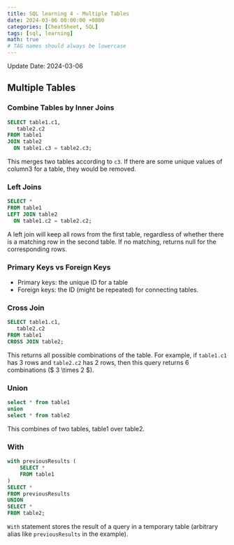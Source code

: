 ```yaml
---
title: SQL learning 4 - Multiple Tables
date: 2024-03-06 00:00:00 +0800
categories: [CheatSheet, SQL]
tags: [sql, learning]
math: true
# TAG names should always be lowercase
---
```

Update Date: 2024-03-06

## Multiple Tables
### Combine Tables by Inner Joins
```sql
SELECT table1.c1,
   table2.c2
FROM table1
JOIN table2
  ON table1.c3 = table2.c3;
```
This merges two tables according to `c3`.
If there are some unique values of column3 for a table, they would be removed.

### Left Joins
```sql
SELECT *
FROM table1
LEFT JOIN table2
  ON table1.c2 = table2.c2;
```
A left join will keep all rows from the first table, regardless of whether there is a matching row in the second table. If no matching, returns null for the corresponding rows.

### Primary Keys vs Foreign Keys
* Primary keys: the unique ID for a table
* Foreign keys: the ID (might be repeated) for connecting tables.

### Cross Join
```sql
SELECT table1.c1,
   table2.c2
FROM table1
CROSS JOIN table2;
```
This returns all possible combinations of the table. For example, if `table1.c1` has 3 rows and `table2.c2` has 2 rows, then this query returns 6 combinations (\$ 3 \times 2 $).

### Union
```sql
select * from table1
union
select * from table2
```
This combines of two tables, table1 over table2.

### With
```sql
with previousResults (
    SELECT *
    FROM table1
)
SELECT *
FROM previousResults
UNION
SELECT *
FROM table2;
```
`With` statement stores the result of a query in a temporary table (arbitrary alias like `previousResults` in the example). 